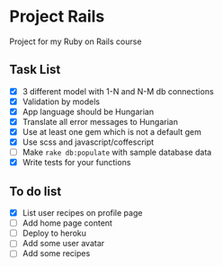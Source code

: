 # Project Rails
Project for my Ruby on Rails  course

## Task List
- [x] 3 different model with 1-N and N-M db connections
- [x] Validation by models
- [x] App language should be Hungarian
- [x] Translate all error messages to Hungarian
- [x] Use at least one gem which is not a default gem
- [x] Use scss and javascript/coffescript
- [ ] Make `rake db:populate` with sample database data
- [x] Write tests for your functions

## To do list
- [x] List user recipes on profile page
- [ ] Add home page content
- [ ] Deploy to heroku
- [ ] Add some user avatar
- [ ] Add some recipes